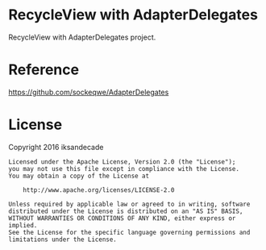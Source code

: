 # RecycleView with AdapterDelegates
RecycleView with AdapterDelegates project.

# Reference
https://github.com/sockeqwe/AdapterDelegates

# License
Copyright 2016 iksandecade

    Licensed under the Apache License, Version 2.0 (the "License");
    you may not use this file except in compliance with the License.
    You may obtain a copy of the License at

        http://www.apache.org/licenses/LICENSE-2.0

    Unless required by applicable law or agreed to in writing, software
    distributed under the License is distributed on an "AS IS" BASIS,
    WITHOUT WARRANTIES OR CONDITIONS OF ANY KIND, either express or implied.
    See the License for the specific language governing permissions and
    limitations under the License.